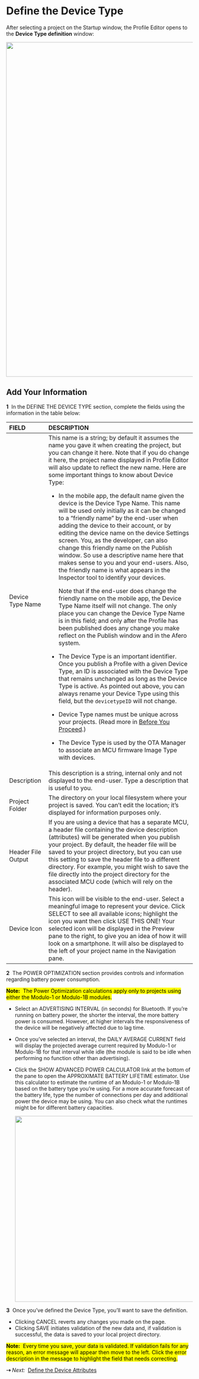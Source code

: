 # Define the Device Type

After selecting a project on the Startup window, the Profile Editor opens to the **Device Type definition** window:

<img src="../img/APE-DefineDvcType.png" width="900" style="vertical-align:middle;margin:0px 0px;border:none">

## Add Your Information

**1**&nbsp;&nbsp;In the <span class="UIText">DEFINE THE DEVICE TYPE</span> section, complete the fields using the information in the table below:

   | FIELD              | DESCRIPTION                                                  |
   | :----------------- | :----------------------------------------------------------- |
   | Device Type Name   | This name is a string; by default it assumes the name you gave it when creating the project, but you can change it here. Note that if you do change it here, the project name displayed in Profile Editor will also update to reflect the new name. Here are some important things to know about Device Type:<p><ul><li>In the mobile app, the default name given the device is the Device Type Name. This name will be used only initially as it can be changed to a “friendly name” by the end-user when adding the device to their account, or by editing the device name on the device Settings screen. You, as the developer, can also change this friendly name on the Publish window. So use a descriptive name here that makes sense to you and your end-users. Also, the friendly name is what appears in the Inspector tool to identify your devices.<p><p>Note that if the end-user does change the friendly name on the mobile app, the Device Type Name itself will not change. The only place you can change the Device Type Name is in this field; and only after the Profile has been published does any change you make reflect on the Publish window and in the Afero system.</li><p><li>The Device Type is an important identifier. Once you publish a Profile with a given Device Type, an ID is associated with the Device Type that remains unchanged as long as the Device Type is active. As pointed out above, you can always rename your Device Type using this field, but the `devicetypeID` will not change.</li><p><li>Device Type names must be unique across your projects. (Read more in [Before You Proceed](../SelectProject#before-you-proceed).)</li><p><li>The Device Type is used by the OTA Manager to associate an MCU firmware Image Type with devices.</li></ul>|
   | Description        | This description is a string, internal only and not displayed to the end-user. Type a description that is useful to you. |
   | Project Folder     | The directory on your local filesystem where your project is saved. You can’t edit the location; it’s displayed for information purposes only. |
   | Header File Output | If you are using a device that has a separate MCU, a header file containing the device description (attributes) will be generated when you publish your project. By default, the header file will be saved to your project directory, but you can use this setting to save the header file to a different directory. For example, you might wish to save the file directly into the project directory for the associated MCU code (which will rely on the header). |
   | Device Icon        | This icon will be visible to the end-user. Select a meaningful image to represent your device. Click <span class="UIText">SELECT</span> to see all available icons; highlight the icon you want then click <span class="UIText">USE THIS ONE!</span> Your selected icon will be displayed in the Preview pane to the right, to give you an idea of how it will look on a smartphone. It will also be displayed to the left of your project name in the Navigation pane. |

**2**&nbsp;&nbsp;The <span class="UIText">POWER OPTIMIZATION</span> section provides controls and information regarding battery power consumption.

<mark>**Note:**&nbsp; The Power Optimization calculations apply only to projects using either the Modulo-1 or Modulo-1B modules.</mark>

- Select an <span class="UIText">ADVERTISING INTERVAL</span> (in seconds) for Bluetooth. If you’re running on battery power, the shorter the interval, the more battery power is consumed. However, at higher intervals the responsiveness of the device will be negatively affected due to lag time.
- Once you’ve selected an interval, the <span class="UIText">DAILY AVERAGE CURRENT</span> field will display the projected average current required by Modulo-1 or Modulo-1B for that interval while idle (the module is said to be idle when performing no function other than advertising).
- Click the <span class="UIText">SHOW ADVANCED POWER CALCULATOR</span> link at the bottom of the pane to open the <span class="UIText">APPROXIMATE BATTERY LIFETIME</span> estimator. Use this calculator to estimate the runtime of an Modulo-1 or Modulo-1B based on the battery type you’re using. For a more accurate forecast of the battery life, type the number of connections per day and additional power the device may be using. You can also check what the runtimes might be for different battery capacities.
 
    <img src="../img/APE-ApproxBatteryLife.png" width="500" style="vertical-align:middle;margin:0px 0px;border:none">

**3**&nbsp;&nbsp;Once you’ve defined the Device Type, you’ll want to save the definition.

- Clicking <span class="UIText">CANCEL</span> reverts any changes you made on the page.
- Clicking <span class="UIText">SAVE</span> initiates validation of the new data and, if validation is successful, the data is saved to your local project directory.

<mark>**Note:**&nbsp;  Every time you save, your data is validated. If validation fails for any reason, an error message will appear then move to the left. Click the error description in the message to highlight the field that needs correcting.</mark>


<strong>&#8674;</strong> <em>Next:</em>&nbsp;&nbsp;[Define the Device Attributes](../AttrDef)